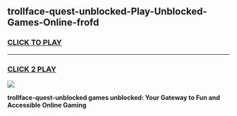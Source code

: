 
## trollface-quest-unblocked-Play-Unblocked-Games-Online-frofd
<h3>
<a href="https://premium76.site?title=trollface-quest-unblocked&ref=25A">CLICK TO PLAY</a></h3>
<hr>

<h3>
<a href="https://premium76.site?title=trollface-quest-unblocked&ref=25A">CLICK 2 PLAY</a>
  
</h3>

<a href="https://premium76.site?title=trollface-quest-unblocked&ref=25A"><img src="https://clearcache.store/games.png"></a>


**trollface-quest-unblocked games unblocked: Your Gateway to Fun and Accessible Online Gaming**
